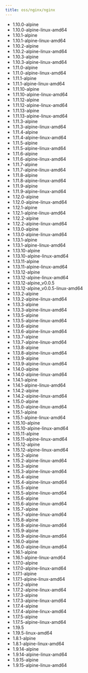 ```yaml
---
title: oss/nginx/nginx
---
```

- 1.10.0-alpine
- 1.10.0-alpine-linux-amd64
- 1.10.1-alpine
- 1.10.1-alpine-linux-amd64
- 1.10.2-alpine
- 1.10.2-alpine-linux-amd64
- 1.10.3-alpine
- 1.10.3-alpine-linux-amd64
- 1.11.0-alpine
- 1.11.0-alpine-linux-amd64
- 1.11.1-alpine
- 1.11.1-alpine-linux-amd64
- 1.11.10-alpine
- 1.11.10-alpine-linux-amd64
- 1.11.12-alpine
- 1.11.12-alpine-linux-amd64
- 1.11.13-alpine
- 1.11.13-alpine-linux-amd64
- 1.11.3-alpine
- 1.11.3-alpine-linux-amd64
- 1.11.4-alpine
- 1.11.4-alpine-linux-amd64
- 1.11.5-alpine
- 1.11.5-alpine-linux-amd64
- 1.11.6-alpine
- 1.11.6-alpine-linux-amd64
- 1.11.7-alpine
- 1.11.7-alpine-linux-amd64
- 1.11.8-alpine
- 1.11.8-alpine-linux-amd64
- 1.11.9-alpine
- 1.11.9-alpine-linux-amd64
- 1.12.0-alpine
- 1.12.0-alpine-linux-amd64
- 1.12.1-alpine
- 1.12.1-alpine-linux-amd64
- 1.12.2-alpine
- 1.12.2-alpine-linux-amd64
- 1.13.0-alpine
- 1.13.0-alpine-linux-amd64
- 1.13.1-alpine
- 1.13.1-alpine-linux-amd64
- 1.13.10-alpine
- 1.13.10-alpine-linux-amd64
- 1.13.11-alpine
- 1.13.11-alpine-linux-amd64
- 1.13.12-alpine
- 1.13.12-alpine-linux-amd64
- 1.13.12-alpine_v0.0.5
- 1.13.12-alpine_v0.0.5-linux-amd64
- 1.13.2-alpine
- 1.13.2-alpine-linux-amd64
- 1.13.3-alpine
- 1.13.3-alpine-linux-amd64
- 1.13.5-alpine
- 1.13.5-alpine-linux-amd64
- 1.13.6-alpine
- 1.13.6-alpine-linux-amd64
- 1.13.7-alpine
- 1.13.7-alpine-linux-amd64
- 1.13.8-alpine
- 1.13.8-alpine-linux-amd64
- 1.13.9-alpine
- 1.13.9-alpine-linux-amd64
- 1.14.0-alpine
- 1.14.0-alpine-linux-amd64
- 1.14.1-alpine
- 1.14.1-alpine-linux-amd64
- 1.14.2-alpine
- 1.14.2-alpine-linux-amd64
- 1.15.0-alpine
- 1.15.0-alpine-linux-amd64
- 1.15.1-alpine
- 1.15.1-alpine-linux-amd64
- 1.15.10-alpine
- 1.15.10-alpine-linux-amd64
- 1.15.11-alpine
- 1.15.11-alpine-linux-amd64
- 1.15.12-alpine
- 1.15.12-alpine-linux-amd64
- 1.15.2-alpine
- 1.15.2-alpine-linux-amd64
- 1.15.3-alpine
- 1.15.3-alpine-linux-amd64
- 1.15.4-alpine
- 1.15.4-alpine-linux-amd64
- 1.15.5-alpine
- 1.15.5-alpine-linux-amd64
- 1.15.6-alpine
- 1.15.6-alpine-linux-amd64
- 1.15.7-alpine
- 1.15.7-alpine-linux-amd64
- 1.15.8-alpine
- 1.15.8-alpine-linux-amd64
- 1.15.9-alpine
- 1.15.9-alpine-linux-amd64
- 1.16.0-alpine
- 1.16.0-alpine-linux-amd64
- 1.16.1-alpine
- 1.16.1-alpine-linux-amd64
- 1.17.0-alpine
- 1.17.0-alpine-linux-amd64
- 1.17.1-alpine
- 1.17.1-alpine-linux-amd64
- 1.17.2-alpine
- 1.17.2-alpine-linux-amd64
- 1.17.3-alpine
- 1.17.3-alpine-linux-amd64
- 1.17.4-alpine
- 1.17.4-alpine-linux-amd64
- 1.17.5-alpine
- 1.17.5-alpine-linux-amd64
- 1.19.5
- 1.19.5-linux-amd64
- 1.8.1-alpine
- 1.8.1-alpine-linux-amd64
- 1.9.14-alpine
- 1.9.14-alpine-linux-amd64
- 1.9.15-alpine
- 1.9.15-alpine-linux-amd64
